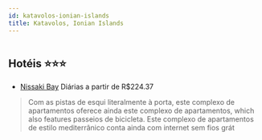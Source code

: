 ```yaml
---
id: katavolos-ionian-islands
title: Katavolos, Ionian Islands
---
```


<center><img src="http://cdn.smyrooms.com/cloudcontent/fotos/agregadorHotelero/0022/68484/2268484/1.jpg?f=15063810" alt="" /></center>


## Hotéis ⭐️⭐️⭐️

-    [Nissaki Bay](https://www.hurb.com/aud/https://www.hurb.com/hoteis/katavolos/nissaki-bay-JNP-JP920532?cmp=18055) Diárias a partir de R$224.37
   > Com as pistas de esqui literalmente à porta, este complexo de apartamentos oferece ainda este complexo de apartamentos, which also features passeios de bicicleta. Este complexo de apartamentos de estilo mediterrânico conta ainda com internet sem fios grát
